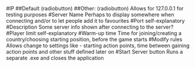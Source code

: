 #IP
##Default (radiobutton)
##Other: (radiobutton)
Allows for 127.0.0.1 for testing purposes
#Server Name
Perhaps to display somewhere when connecting and/or to let people add it to favourites
#Port
self-explanatory
#Description
Some server info shown after connecting to the server?
#Player limit
self-explanatory
#Warm-up time
Time for joining/creating a country/choosing starting position, before the game starts
#Modify rules
Allows change to settings like - starting action points, time between gaining action points and other stuff defined later on
#Start Server button
Runs a separate .exe and closes the application
